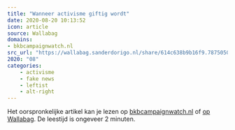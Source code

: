 ```yaml
---
title: "Wanneer activisme giftig wordt"
date: 2020-08-20 10:13:52
icon: article
source: Wallabag
domains:
- bkbcampaignwatch.nl
src_url: "https://wallabag.sanderdorigo.nl/share/614c638b9b16f9.78750509"
2020: "08"
categories:
    - activisme
    - fake news
    - leftist
    - alt-right
---
```

Het oorspronkelijke artikel kan je lezen op [bkbcampaignwatch.nl](https://bkbcampaignwatch.nl/wanneer-activisme-giftig-wordt/) of [op Wallabag](https://wallabag.sanderdorigo.nl/share/614c638b9b16f9.78750509). De leestijd is ongeveer 2 minuten.